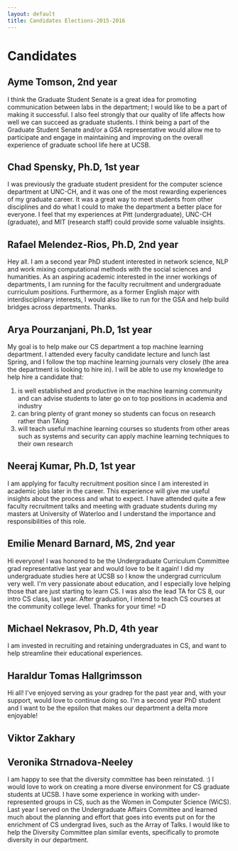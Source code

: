 ```yaml
---
layout: default
title: Candidates Elections-2015-2016
---
```


Candidates
=======

Ayme Tomson, 2nd year
---
I think the Graduate Student Senate is a great idea for promoting communication between labs in the department; I would like to be a part of making it successful.  I also feel strongly that our quality of life affects how well we can succeed as graduate students.  I think being a part of the Graduate Student Senate and/or a GSA representative would allow me to participate and engage in maintaining and improving on the overall experience of graduate school life here at UCSB.

Chad Spensky, Ph.D, 1st year
---
I was previously the graduate student president for the computer science department at UNC-CH, and it was one of the most rewarding experiences of my graduate career.  It was a great way to meet students from other disciplines and do what I could to make the department a better place for everyone.  I feel that my experiences at Pitt (undergraduate), UNC-CH (graduate), and MIT (research staff) could provide some valuable insights.

Rafael Melendez-Rios, Ph.D, 2nd year
---
Hey all. I am a second year PhD student interested in network science, NLP and work mixing computational methods with the social sciences and humanities. As an aspiring academic interested in the inner workings of departments, I am running for the faculty recruitment and undergraduate curriculum positions. Furthermore, as a former English major with interdisciplinary interests, I would also like to run for the GSA and help build bridges across departments. Thanks.

Arya Pourzanjani, Ph.D, 1st year
---
My goal is to help make our CS department a top machine learning department. I attended every faculty candidate lecture and lunch last Spring, and I follow the top machine learning journals very closely (the area the department is looking to hire in). I will be able to use my knowledge to help hire a candidate that:
1) is well established and productive in the machine learning community and can advise students to later go on to top positions in academia and industry
2) can bring plenty of grant money so students can focus on research rather than TAing
3) will teach useful machine learning courses so students from other areas such as systems and security can apply machine learning techniques to their own research

Neeraj Kumar, Ph.D, 1st year
---
I am applying for faculty recruitment position since I am interested in academic jobs later in the career. This experience will give me useful insights about the process and what to expect. I have attended quite a few faculty recruitment talks and meeting with graduate students during my masters at University of Waterloo and I understand the importance and responsibilities of this role.

Emilie Menard Barnard, MS, 2nd year
---
Hi everyone! I was honored to be the Undergraduate Curriculum Committee grad representative last year and would love to be it again! I did my undergraduate studies here at UCSB so I know the undergrad curriculum very well. I'm very passionate about education, and I especially love helping those that are just starting to learn CS. I was also the lead TA for CS 8, our intro CS class, last year. After graduation, I intend to teach CS courses at the community college level. Thanks for your time! =D

Michael Nekrasov, Ph.D, 4th year
---
I am invested in recruiting and retaining undergraduates in CS, and want to help streamline their educational experiences.

Haraldur Tomas Hallgrimsson
---
Hi all! I've enjoyed serving as your gradrep for the past year and, with your support, would love to continue doing so. I'm a second year PhD student and I want to be the epsilon that makes our department a delta more enjoyable!

Viktor Zakhary
---

Veronika Strnadova-Neeley
---
I am happy to see that the diversity committee has been reinstated. :) I would love to work on creating a more diverse environment for CS graduate students at UCSB. I have some experience in working with under-represented groups in CS, such as the Women in Computer Science (WiCS). Last year I served on the Undergraduate Affairs Committee and learned much about the planning and effort that goes into events put on for the enrichment of CS undergrad lives, such as the Array of Talks. I would like to help the Diversity Committee plan similar events, specifically to promote diversity in our department.


